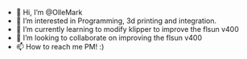 - 👋 Hi, I’m @OlleMark
- 👀 I’m interested in Programming, 3d printing and integration.
- 🌱 I’m currently learning to modify klipper to improve the flsun v400
- 💞️ I’m looking to collaborate on improving the flsun v400
- 📫 How to reach me PM! :)

<!---
OlleMark/OlleMark is a ✨ special ✨ repository because its `README.md` (this file) appears on your GitHub profile.
You can click the Preview link to take a look at your changes.
--->
